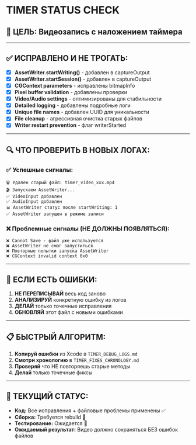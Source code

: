 # TIMER STATUS CHECK

## 🎯 ЦЕЛЬ: Видеозапись с наложением таймера

---

## ✅ ИСПРАВЛЕНО И НЕ ТРОГАТЬ:

- [x] **AssetWriter.startWriting()** - добавлен в captureOutput
- [x] **AssetWriter.startSession()** - добавлен в captureOutput
- [x] **CGContext parameters** - исправлены bitmapInfo
- [x] **Pixel buffer validation** - добавлены проверки
- [x] **Video/Audio settings** - оптимизированы для стабильности
- [x] **Detailed logging** - добавлены подробные логи
- [x] **Unique file names** - добавлен UUID для уникальности
- [x] **File cleanup** - агрессивная очистка старых файлов
- [x] **Writer restart prevention** - флаг writerStarted

---

## 🔍 ЧТО ПРОВЕРИТЬ В НОВЫХ ЛОГАХ:

### ✅ Успешные сигналы:

```
🗑️ Удален старый файл: timer_video_xxx.mp4
🎬 Запускаем AssetWriter...
✅ VideoInput добавлен
✅ AudioInput добавлен  
📊 AssetWriter статус после startWriting: 1
✅ AssetWriter запущен в режиме записи
```

### ❌ Проблемные сигналы (НЕ ДОЛЖНЫ ПОЯВЛЯТЬСЯ):

```
❌ Cannot Save - файл уже используется
❌ AssetWriter не смог запуститься
❌ Повторные попытки запуска AssetWriter
❌ CGContext invalid context 0x0
```

---

## 🚨 ЕСЛИ ЕСТЬ ОШИБКИ:

1. **НЕ ПЕРЕПИСЫВАЙ** весь код заново
2. **АНАЛИЗИРУЙ** конкретную ошибку из логов
3. **ДЕЛАЙ** только точечные исправления
4. **ОБНОВЛЯЙ** этот файл с новыми ошибками

---

## 📋 БЫСТРЫЙ АЛГОРИТМ:

1. **Копируй ошибки** из Xcode в `TIMER_DEBUG_LOGS.md`
2. **Смотри хронологию** в `TIMER_FIXES_CHRONOLOGY.md`
3. **Проверяй** что НЕ повторяешь старые методы
4. **Делай** только точечные фиксы

---

## 🎯 ТЕКУЩИЙ СТАТУС:

- **Код:** Все исправления + файловые проблемы применены ✅
- **Сборка:** Требуется rebuild 🔄
- **Тестирование:** Ожидается 📱
- **Ожидаемый результат:** Видео должно сохраняться БЕЗ ошибок файлов
